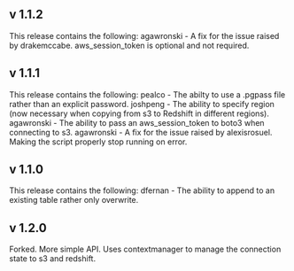 ## v 1.1.2

This release contains the following:
agawronski - A fix for the issue raised by drakemccabe. aws_session_token is optional and not required.

## v 1.1.1

This release contains the following:
pealco - The abilty to use a .pgpass file rather than an explicit password.
joshpeng - The ability to specify region (now necessary when copying from s3 to Redshift in different regions).
agawronski - The ability to pass an aws_session_token to boto3 when connecting to s3.
agawronski - A fix for the issue raised by alexisrosuel. Making the script properly stop running on error.


## v 1.1.0

This release contains the following:
dfernan - The ability to append to an existing table rather only overwrite.

## v 1.2.0

Forked. More simple API. Uses contextmanager to manage the connection state to s3 and redshift. 

